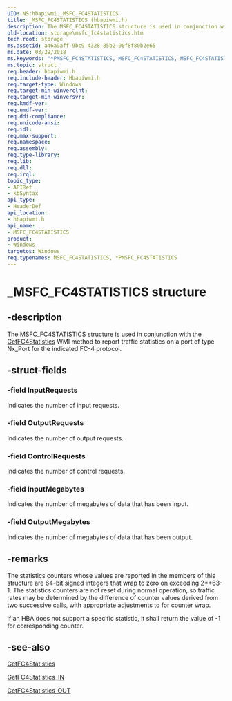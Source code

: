 ```yaml
---
UID: NS:hbapiwmi._MSFC_FC4STATISTICS
title: _MSFC_FC4STATISTICS (hbapiwmi.h)
description: The MSFC_FC4STATISTICS structure is used in conjunction with the GetFC4Statistics WMI method to report traffic statistics on a port of type Nx_Port for the indicated FC-4 protocol.
old-location: storage\msfc_fc4statistics.htm
tech.root: storage
ms.assetid: a46a9aff-9bc9-4328-85b2-90f8f80b2e65
ms.date: 03/29/2018
ms.keywords: "*PMSFC_FC4STATISTICS, MSFC_FC4STATISTICS, MSFC_FC4STATISTICS structure [Storage Devices], PMSFC_FC4STATISTICS, PMSFC_FC4STATISTICS structure pointer [Storage Devices], _MSFC_FC4STATISTICS, hbapiwmi/MSFC_FC4STATISTICS, hbapiwmi/PMSFC_FC4STATISTICS, storage.msfc_fc4statistics, structs-Fibre_aad92cde-3922-49dd-8473-fefff79e5e2b.xml"
ms.topic: struct
req.header: hbapiwmi.h
req.include-header: Hbapiwmi.h
req.target-type: Windows
req.target-min-winverclnt: 
req.target-min-winversvr: 
req.kmdf-ver: 
req.umdf-ver: 
req.ddi-compliance: 
req.unicode-ansi: 
req.idl: 
req.max-support: 
req.namespace: 
req.assembly: 
req.type-library: 
req.lib: 
req.dll: 
req.irql: 
topic_type:
- APIRef
- kbSyntax
api_type:
- HeaderDef
api_location:
- hbapiwmi.h
api_name:
- MSFC_FC4STATISTICS
product:
- Windows
targetos: Windows
req.typenames: MSFC_FC4STATISTICS, *PMSFC_FC4STATISTICS
---
```


# _MSFC_FC4STATISTICS structure


## -description


The MSFC_FC4STATISTICS structure is used in conjunction with the <a href="https://docs.microsoft.com/windows-hardware/drivers/storage/getfc4statistics">GetFC4Statistics</a> WMI method to report traffic statistics on a port of type Nx_Port for the indicated FC-4 protocol.


## -struct-fields




### -field InputRequests

Indicates the number of input requests.


### -field OutputRequests

Indicates the number of output requests.


### -field ControlRequests

Indicates the number of control requests.


### -field InputMegabytes

Indicates the number of megabytes of data that has been input.


### -field OutputMegabytes

Indicates the number of megabytes of data that has been output.


## -remarks



The statistics counters whose values are reported in the members of this structure are 64-bit signed integers that wrap to zero on exceeding 2**63-1. The statistics counters are not reset during normal operation, so traffic rates may be determined by the difference of counter values derived from two successive calls, with appropriate adjustments to for counter wrap.

If an HBA does not support a specific statistic, it shall return the value of -1 for corresponding counter.




## -see-also




<a href="https://docs.microsoft.com/windows-hardware/drivers/storage/getfc4statistics">GetFC4Statistics</a>



<a href="https://docs.microsoft.com/windows-hardware/drivers/ddi/content/hbapiwmi/ns-hbapiwmi-_getfc4statistics_in">GetFC4Statistics_IN</a>



<a href="https://docs.microsoft.com/windows-hardware/drivers/ddi/content/hbapiwmi/ns-hbapiwmi-_getfc4statistics_out">GetFC4Statistics_OUT</a>
 

 

